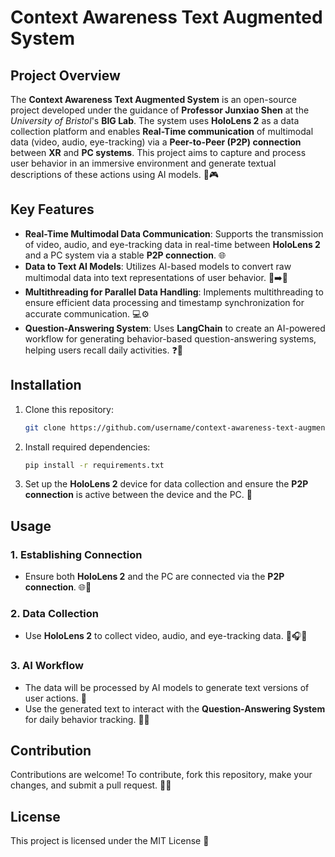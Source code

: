 # Context Awareness Text Augmented System

## Project Overview

The **Context Awareness Text Augmented System** is an open-source project developed under the guidance of **Professor Junxiao Shen** at the *University of Bristol*'s **BIG Lab**. The system uses **HoloLens 2** as a data collection platform and enables **Real-Time communication** of multimodal data (video, audio, eye-tracking) via a **Peer-to-Peer (P2P) connection** between **XR** and **PC systems**. This project aims to capture and process user behavior in an immersive environment and generate textual descriptions of these actions using AI models. 🤖🎮

## Key Features

- **Real-Time Multimodal Data Communication**: Supports the transmission of video, audio, and eye-tracking data in real-time between **HoloLens 2** and a PC system via a stable **P2P connection**. 🌐
- **Data to Text AI Models**: Utilizes AI-based models to convert raw multimodal data into text representations of user behavior. 🧠➡️📝
- **Multithreading for Parallel Data Handling**: Implements multithreading to ensure efficient data processing and timestamp synchronization for accurate communication. 💻⚙️
- **Question-Answering System**: Uses **LangChain** to create an AI-powered workflow for generating behavior-based question-answering systems, helping users recall daily activities. ❓🤖

## Installation

1. Clone this repository:

   ```bash
   git clone https://github.com/username/context-awareness-text-augmented-system.git
   ```

2. Install required dependencies:

   ```bash
   pip install -r requirements.txt
   ```

3. Set up the **HoloLens 2** device for data collection and ensure the **P2P connection** is active between the device and the PC. 🔌

## Usage

### 1. Establishing Connection

   - Ensure both **HoloLens 2** and the PC are connected via the **P2P connection**. 🌐🔗

### 2. Data Collection

   - Use **HoloLens 2** to collect video, audio, and eye-tracking data. 🎥🎧👀

### 3. AI Workflow

   - The data will be processed by AI models to generate text versions of user actions. 💬
   - Use the generated text to interact with the **Question-Answering System** for daily behavior tracking. 📅📝

## Contribution

Contributions are welcome! To contribute, fork this repository, make your changes, and submit a pull request. 🔄💡

## License

This project is licensed under the MIT License 📄
